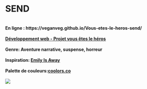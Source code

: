 # SEND
<br>
<strong>En ligne : https://veganveg.github.io/Vous-etes-le-heros-send/<br>
<br>
<a href="https://smnarnold.com/projets/vous-etes-le-heros">Développement web - Projet vous êtes le héros</a><br>
<br>
<strong>Genre</strong>: Aventure narrative, suspense, horreur<br>
<br>
<strong>Inspiration</strong>: <a href="https://fr.wikipedia.org/wiki/Emily_Is_Away">Emily Is Away</a><br>
<br>
<strong>Palette de couleurs</strong>:<a href="https://coolors.co/1c1717-c4c7ca-edeeed-553434-431490">coolors.co</a><br>
<br>
<img src="https://user-images.githubusercontent.com/90867314/134786667-93dfdb6f-2702-4e29-a4f2-b831ca258656.png">
